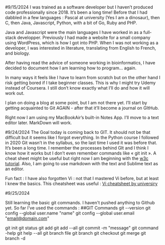 #9/15/2024
I was trained as a software developer but I haven’t produced code professionally since 2018. It’s been a long time!
Before that I had dabbled in a few languages : Pascal at university (Yes I am a dinosaur), then C, then Java, Javascript, Python, with a bit of Go, Ruby and PHP. 

Java and Javascript were the main languages I have worked in as a full-stack developper. Previously I had made a website for a small company using WordPress, which is how I got into PHP. 
When I was not working as a developer, I was interested in literature, translating from English to French, and biology. 

After having read the advice of someone working in bioinformatics, I have decided to document how I am learning how to program… again. 

In many ways it feels like I have to learn from scratch but on the other hand I risk getting bored if I take beginner classes. This is why I might try Udemy instead of Coursera. I still don’t know exactly what I’ll do and how it will work out. 

I plan on doing a blog at some point, but I am not there yet. I’ll start by getting acquainted to Git AGAIN - after that it’ll become a journal on GItHub. 

Right now I am using my MacBookAir’s built-in Notes App. I’ll move to a text editor later. MarkDown will work.

#9/24/2024
The Goal today is coming back to GIT. It should not be that difficult but it seems like I forgot everything. In the Python course I followed in 2020 Git wasn’t in the syllabus, so the last time I used it was before that. It’s been a long time. I remember the processes behind GIt and I think I know how it works but I don’t even remember commands like « git init ». A cheat sheet might be useful but right now I am beginning with the [w3c tutorial](https://www.w3schools.com/git/default.asp). 
Also, I am going to use markdown with the text and Sublime text as an editor.

Fun fact : I have also forgotten Vi : not that I mastered Vi before, but at least I knew the basics.
This cheatsheet was useful : [Vi cheatsheet by universiry](https://www2.seas.gwu.edu/~mems/ece215/reference/vi-cheatsheet.pdf)

#9/25/2024

Still learning the basic git commands. I haven't pushed anything to Github yet. 
So far I've used the commands :
##GIT Commands 
git --version
git config --global user.name "name"
git config --global user.email "email@domain.com"

git init
git status 
git add
git add --all 
git commit -m "message"
git command -help
git help --all
git branch file
git branch
git checkout 
git merge 
git branch -d 
